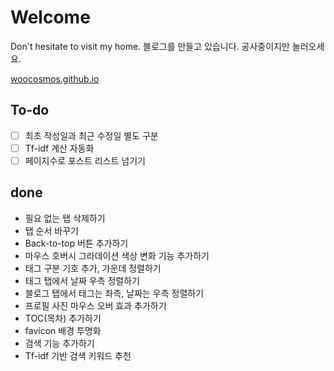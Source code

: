 # Welcome

Don't hesitate to visit my home.
블로그를 만들고 있습니다. 공사중이지만 놀러오세요.

[woocosmos.github.io](https://woocosmos.github.io/)


## To-do

- [ ] 최초 작성일과 최근 수정일 별도 구분
- [ ] Tf-idf 계산 자동화
- [ ] 페이지수로 포스트 리스트 넘기기

## done
- 필요 없는 탭 삭제하기
- 탭 순서 바꾸기
- Back-to-top 버튼 추가하기
- 마우스 호버시 그라데이션 색상 변화 기능 추가하기
- 태그 구분 기호 추가, 가운데 정렬하기
- 태그 탭에서 날짜 우측 정렬하기
- 블로그 탭에서 태그는 좌측, 날짜는 우측 정렬하기
- 프로필 사진 마우스 오버 효과 추가하기
- TOC(목차) 추가하기
- favicon 배경 투명화
- 검색 기능 추가하기
- Tf-idf 기반 검색 키워드 추천